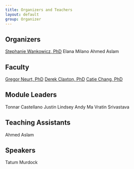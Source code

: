 ```yaml
---
title: Organizers and Teachers
layout: default
group: Organizer
---
```


## Organizers
[Stephanie Wankowicz, PhD](wankowiczlab.com)
Elana Milano
Ahmed Aslam

## Faculty 
[Gregor Neurt, PhD](https://lab.vanderbilt.edu/neuert-lab/person/gregor-neuert/)
[Derek Claxton, PhD](https://medschool.vanderbilt.edu/mpb/person/derek-p-claxton-phd/)
[Catie Chang, PhD](https://www.cchanglab.net/)

## Module Leaders
Tonnar Castellano
Justin Lindsey
Andy Ma 
Vratin Srivastava

## Teaching Assistants
Ahmed Aslam

## Speakers
Tatum Murdock
